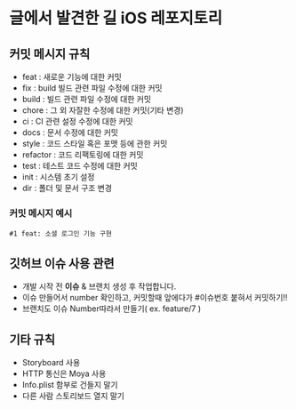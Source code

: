 # 글에서 발견한 길 iOS 레포지토리
## 커밋 메시지 규칙
- feat : 새로운 기능에 대한 커밋
- fix : build 빌드 관련 파일 수정에 대한 커밋
- build : 빌드 관련 파일 수정에 대한 커밋
- chore : 그 외 자잘한 수정에 대한 커밋(기타 변경)
- ci : CI 관련 설정 수정에 대한 커밋
- docs : 문서 수정에 대한 커밋
- style : 코드 스타일 혹은 포맷 등에 관한 커밋
- refactor : 코드 리팩토링에 대한 커밋
- test : 테스트 코드 수정에 대한 커밋
- init : 시스템 초기 설정
- dir : 폴더 및 문서 구조 변경
### 커밋 메시지 예시
`#1 feat: 소셜 로그인 기능 구현`

## 깃허브 이슈 사용 관련
- 개발 시작 전 **이슈** & 브랜치 생성 후 작업합니다.
- 이슈 만들어서 number 확인하고, 커밋할때 앞에다가 #이슈번호 붙혀서 커밋하기!!
- 브랜치도 이슈 Number따라서 만들기( ex. feature/7 )

## 기타 규칙
- Storyboard 사용
- HTTP 통신은 Moya 사용
- Info.plist 함부로 건들지 말기
- 다른 사람 스토리보드 열지 말기
